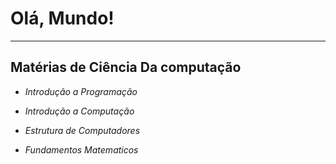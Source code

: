 # Olá, Mundo!
***
## Matérias de **Ciência Da computação**
 
 * _Introdução a Programação_
 
 * _Introdução a Computação_
 
 * _Estrutura de Computadores_
 
 * _Fundamentos Matematicos_
